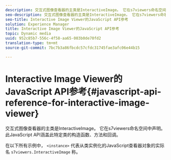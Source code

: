 ```yaml
---
description: 交互式图像查看器的主类是InteractiveImage。 它在s7viewers命名空间中声明。 此JavaScript API涵盖此特定类的构造函数、方法和回调。
seo-description: 交互式图像查看器的主类是InteractiveImage。 它在s7viewers命名空间中声明。 此JavaScript API涵盖此特定类的构造函数、方法和回调。
seo-title: Interactive Image Viewer的JavaScript API参考
solution: Experience Manager
title: Interactive Image Viewer的JavaScript API参考
topic: Dynamic media
uuid: 952c85b7-556c-4f58-aa65-003b0de70fd2
translation-type: tm+mt
source-git-commit: 7bc7b3a86fbcdc57cfdc31745fae3afc06e44b15

---
```



# Interactive Image Viewer的JavaScript API参考{#javascript-api-reference-for-interactive-image-viewer}

交互式图像查看器的主类是InteractiveImage。 它在s7viewers命名空间中声明。 此JavaScript API涵盖此特定类的构造函数、方法和回调。

在以下所有示例中， `<instance>` 代表从类实例化的JavaScript查看器对象的实际名 `s7viewers.InteractiveImage` 称。
